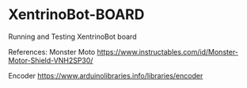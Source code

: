 # XentrinoBot-BOARD
Running and Testing XentrinoBot board



References:
Monster Moto
https://www.instructables.com/id/Monster-Motor-Shield-VNH2SP30/

Encoder
https://www.arduinolibraries.info/libraries/encoder
